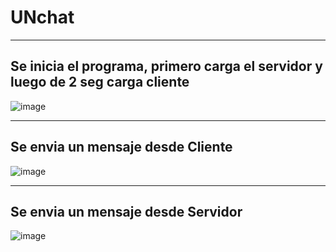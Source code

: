 # UNchat

---
## Se inicia el programa, primero carga el servidor y luego de 2 seg carga cliente
![image](https://github.com/user-attachments/assets/5a238352-bee5-4f94-a8ea-a3500af0717f)

---
## Se envia un mensaje desde Cliente
![image](https://github.com/user-attachments/assets/229e8d45-8995-4f1f-82bf-4f0603350e95)

---
## Se envia un mensaje desde Servidor
![image](https://github.com/user-attachments/assets/086ca3df-240d-4f0a-a2f4-6978c5e4ae71)
